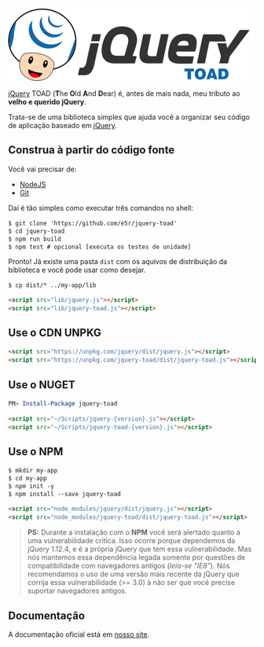 ![jQuery TOAD](website/assets/images/jquery-toad-logo.png)

[jQuery][JQUERY] TOAD (**T**he **O**ld **A**nd **D**ear) é, antes de mais nada, meu tributo ao
__velho e querido jQuery__.

Trata-se de uma biblioteca simples que ajuda você a organizar seu código de aplicação baseado em [jQuery][JQUERY].



## Construa à partir do código fonte

Você vai precisar de:
* [NodeJS][NODEJS]
* [Git][GIT]

Daí é tão simples como executar três comandos no shell:

```shell
$ git clone 'https://github.com/e5r/jquery-toad'
$ cd jquery-toad
$ npm run build
$ npm test # opcional [executa os testes de unidade]
```

Pronto! Já existe uma pasta `dist` com os aquivos de distribuição da biblioteca e você pode usar como desejar.

```shell
$ cp dist/* ../my-app/lib
```

```html
<script src="lib/jquery.js"></script>
<script src="lib/jquery-toad.js"></script>
```

## Use o CDN UNPKG

```html
<script src="https://unpkg.com/jquery/dist/jquery.js"></script>
<script src="https://unpkg.com/jquery-toad/dist/jquery-toad.js"></script>
```

## Use o NUGET

```powershell
PM> Install-Package jquery-toad
```

```html
<script src="~/Scripts/jquery-{version}.js"></script>
<script src="~/Scripts/jquery-toad-{version}.js"></script>
```

## Use o NPM

```shell
$ mkdir my-app
$ cd my-app
$ npm init -y
$ npm install --save jquery-toad
```

```html
<script src="node_modules/jquery/dist/jquery.js"></script>
<script src="node_modules/jquery-toad/dist/jquery-toad.js"></script>
```

> **PS:** Durante a instalação com o **NPM** você será alertado quanto a uma vulnerabilidade crítica. Isso ocorre porque dependemos da jQuery 1.12.4, e é a própria jQuery que tem essa vulnerabilidade. Mas nós mantemos essa dependência legada somente por questões de compatibilidade com navegadores antigos (_leia-se "IE8"_). Nós recomendamos o uso de uma versão mais recente da jQuery que corrija essa vulnerabilidade (>= 3.0) à não ser que você precise suportar navegadores antigos.

## Documentação

A documentação oficial está em [nosso site][WEBSITE].

[JQUERY]: http://jquery.com/  "jQuery web site"
[WEBSITE]: https://e5r.github.io/jquery-toad "Documentação Oficial"
[NODEJS]: https://nodejs.org
[GIT]: https://git-scm.com
